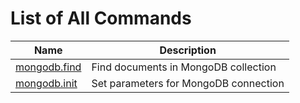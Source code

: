 
# List of All Commands

| Name | Description |
| ---- | ----------- |
| [mongodb.find](https://github.com/G1ANT-Robot/G1ANT.Addon.MongoDB/blob/master/G1ANT.Addon.MongoDB/Commands/FindCommand.md) | Find documents in MongoDB collection |
| [mongodb.init](https://github.com/G1ANT-Robot/G1ANT.Addon.MongoDB/blob/master/G1ANT.Addon.MongoDB/Commands/OpenCommand.md) | Set parameters for MongoDB connection |
